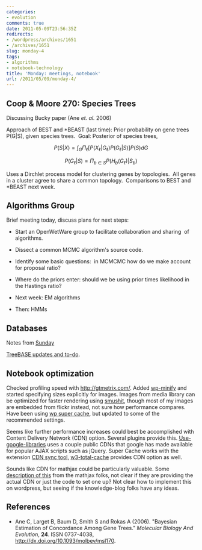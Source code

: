 ```yaml
---
categories:
- evolution
comments: true
date: 2011-05-09T23:56:35Z
redirects:
- /wordpress/archives/1651
- /archives/1651
slug: monday-4
tags:
- algorithms
- notebook-technology
title: 'Monday: meetings, notebook'
url: /2011/05/09/monday-4/
---
```


## Coop & Moore 270: Species Trees


Discussing Bucky paper (Ane _et. al._ 2006)

Approach of BEST and *BEAST (last time): Prior probability on gene trees P(G|S), given species trees.  Goal: Posterior of species trees,

$$ P(S|X) = \int_G \Pi_{\ell} \left[ P(X_{\ell}|G_{\ell}) P(G_{\ell}|S) \right] P(S) dG $$

$$ P(G_{\ell}|S) = \Pi_{b \in S} P(H_b(G_{\ell})|S_b) $$

Uses a Dirchlet process model for clustering genes by topologies.  All genes in a cluster agree to share a common topology.  Comparisons to BEST and *BEAST next week.


## Algorithms Group


Brief meeting today, discuss plans for next steps:



	
  * Start an OpenWetWare group to facilitate collaboration and sharing  of algorithms.

	
  * Dissect a common MCMC algorithm's source code.

	
  * Identify some basic questions:  in MCMCMC how do we make account for proposal ratio?

	
  * Where do the priors enter: should we be using prior times likelihood in the Hastings ratio?

	
  * Next week: EM algorithms

	
  * Then: HMMs




## Databases


Notes from [Sunday](http://www.carlboettiger.info/archives/1632)

[TreeBASE updates and to-do](http://www.carlboettiger.info/archives/1660).


## Notebook optimization


Checked profiling speed with http://gtmetrix.com/.  Added [wp-minify](http://wordpress.org/extend/plugins/wp-minify/) and started specifying sizes explicitly for images.  Images from media library can be optimized for faster rendering using [smushit](http://wordpress.org/extend/plugins/wp-smushit/), though most of my images are embedded from flickr instead, not sure how performance compares. Have been using [wp super cache](http://wordpress.org/extend/plugins/wp-super-cache/), but updated to some of the recommended settings.

Seems like further performance increases could best be accomplished with Content Delivery Network (CDN) option.  Several plugins provide this. [Use-google-libraries](http://wordpress.org/extend/plugins/use-google-libraries/) uses a couple public CDNs that google has made available for popular AJAX scripts such as jQuery.  Super Cache works with the extension [CDN sync tool](http://wordpress.org/extend/plugins/cdn-sync-tool/), [w3-total-cache](http://wordpress.org/extend/plugins/w3-total-cache) provides CDN option as well.

Sounds like CDN for mathjax could be particularly valuable.  Some [description of this](http://sites.google.com/site/mathjaxproject/design-documents/cdn-hosting-plan) from the mathjax folks, not clear if they are providing the actual CDN or just the code to set one up?  Not clear how to implement this on wordpress, but seeing if the knowledge-blog folks have any ideas.

## References


- Ane C, Larget B, Baum D, Smith S and Rokas A (2006).
"Bayesian Estimation of Concordance Among Gene Trees."
*Molecular Biology And Evolution*, **24**.
ISSN 0737-4038, <a href="http://dx.doi.org/10.1093/molbev/msl170">http://dx.doi.org/10.1093/molbev/msl170</a>.

